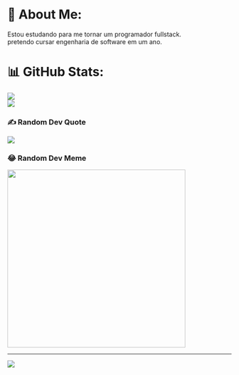 # 💫 About Me:
Estou estudando para me tornar um programador fullstack.<br>pretendo cursar engenharia de software em um ano.

# 📊 GitHub Stats:
![](https://github-readme-streak-stats.herokuapp.com/?user=Yarlley31&theme=dark&hide_border=false)<br/>
![](https://github-readme-stats.vercel.app/api/top-langs/?username=Yarlley31&theme=dark&hide_border=false&include_all_commits=true&count_private=true&layout=compact)

### ✍️ Random Dev Quote
![](https://quotes-github-readme.vercel.app/api?type=horizontal&theme=radical)

### 😂 Random Dev Meme
<img src='https://randommeme-five.vercel.app/' style="height: 400px;"/>

---
[![](https://visitcount.itsvg.in/api?id=Yarlley31&icon=0&color=0)](https://visitcount.itsvg.in)

<!-- Proudly created with GPRM ( https://gprm.itsvg.in ) -->
